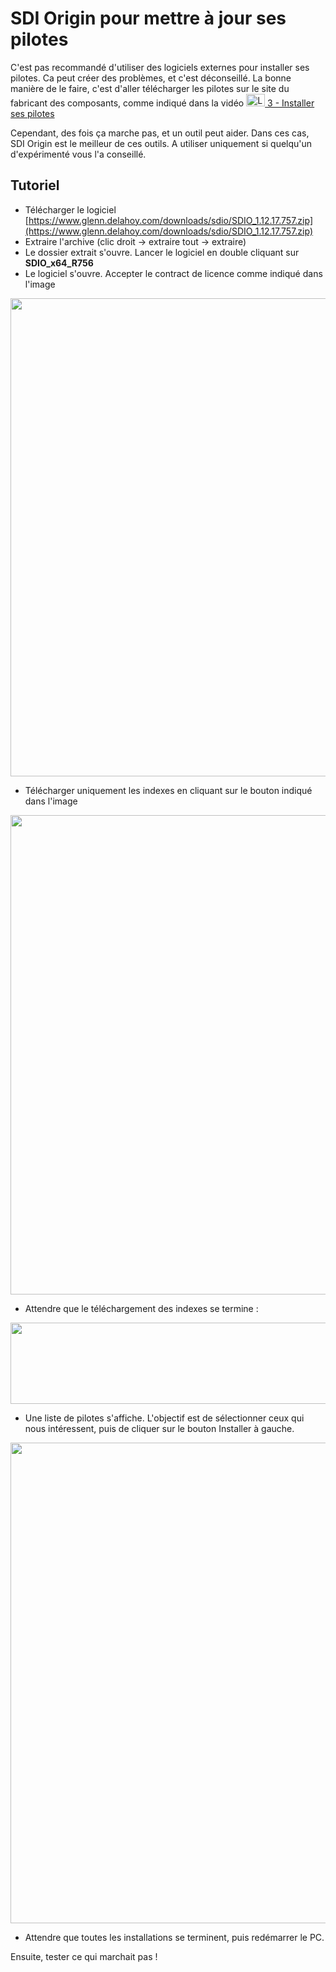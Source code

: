 # SDI Origin pour mettre à jour ses pilotes

C'est pas recommandé d'utiliser des logiciels externes pour installer ses pilotes. Ca peut créer des problèmes, et c'est déconseillé. La bonne manière de le faire, c'est d'aller télécharger les pilotes sur le site du fabricant des composants, comme indiqué dans la vidéo [<img src="https://i.imgur.com/cRUau5i.png" height="20" width="30" alt="Logo YouTube" class="img-logo-ytb"> 3 - Installer ses pilotes](https://youtu.be/olOuIQA1HzY)

Cependant, des fois ça marche pas, et un outil peut aider. Dans ces cas, SDI Origin est le meilleur de ces outils. A utiliser uniquement si quelqu'un d'expérimenté vous l'a conseillé.

## Tutoriel

- Télécharger le logiciel [https://www.glenn.delahoy.com/downloads/sdio/SDIO_1.12.17.757.zip](https://www.glenn.delahoy.com/downloads/sdio/SDIO_1.12.17.757.zip)
- Extraire l'archive (clic droit -> extraire tout -> extraire)
- Le dossier extrait s'ouvre. Lancer le logiciel en double cliquant sur **SDIO_x64_R756**
- Le logiciel s'ouvre. Accepter le contract de licence comme indiqué dans l'image
<img src="https://i.imgur.com/OfED9GI.png" width="1074" height="765">

- Télécharger uniquement les indexes en cliquant sur le bouton indiqué dans l'image
<img src="https://i.imgur.com/Vdr6OgW.png" width="1077" height="767">

- Attendre que le téléchargement des indexes se termine : 
<img src="https://i.imgur.com/J28VKSM.png" width="888" height="130">

- Une liste de pilotes s'affiche. L'objectif est de sélectionner ceux qui nous intéressent, puis de cliquer sur le bouton Installer à gauche.
<img src="https://i.imgur.com/dW25BRR.png" width="1074" height="769">

- Attendre que toutes les installations se terminent, puis redémarrer le PC.

Ensuite, tester ce qui marchait pas !
